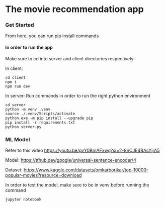 # The movie recommendation app

### Get Started

From here, you can run pip install commands

#### In order to run the app

Make sure to cd into server and client directories respectively

In client:

```
cd client
npm i
npm run dev
```

In server:
Run commands in order to run the right python environment

```
cd server
python -m venv .venv
source ./.venv/Scripts/activate
python.exe -m pip install --upgrade pip
pip install -r requirements.txt
python server.py
```

### ML Model

Refer to this video https://youtu.be/pvY0BmAFxwg?si=2-8nCJE4BAcYjrA5

Model: https://tfhub.dev/google/universal-sentence-encoder/4

Dataset: https://www.kaggle.com/datasets/omkarborikar/top-10000-popular-movies?resource=download

In order to test the model, make sure to be in venv before running the command

```
jupyter notebook
```
